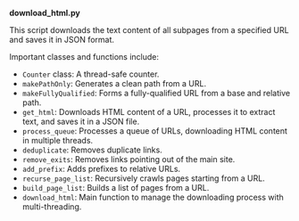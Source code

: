 **download_html.py**

This script downloads the text content of all subpages from a specified URL and saves it in JSON format.

Important classes and functions include:
- `Counter` class: A thread-safe counter.
- `makePathOnly`: Generates a clean path from a URL.
- `makeFullyQualified`: Forms a fully-qualified URL from a base and relative path.
- `get_html`: Downloads HTML content of a URL, processes it to extract text, and saves it in a JSON file.
- `process_queue`: Processes a queue of URLs, downloading HTML content in multiple threads.
- `deduplicate`: Removes duplicate links.
- `remove_exits`: Removes links pointing out of the main site.
- `add_prefix`: Adds prefixes to relative URLs.
- `recurse_page_list`: Recursively crawls pages starting from a URL.
- `build_page_list`: Builds a list of pages from a URL.
- `download_html`: Main function to manage the downloading process with multi-threading.

